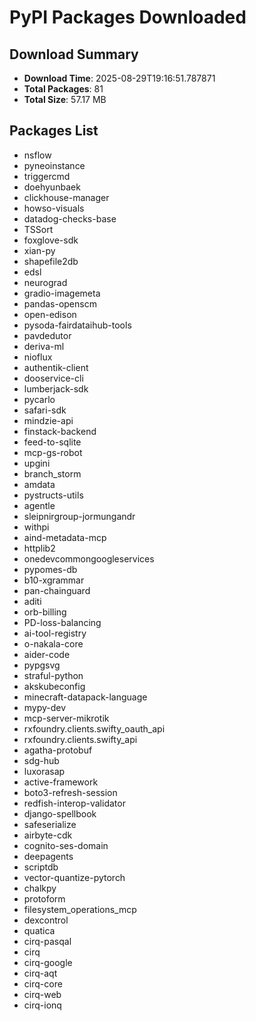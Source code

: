 # PyPI Packages Downloaded

## Download Summary
- **Download Time**: 2025-08-29T19:16:51.787871
- **Total Packages**: 81
- **Total Size**: 57.17 MB

## Packages List
- nsflow
- pyneoinstance
- triggercmd
- doehyunbaek
- clickhouse-manager
- howso-visuals
- datadog-checks-base
- TSSort
- foxglove-sdk
- xian-py
- shapefile2db
- edsl
- neurograd
- gradio-imagemeta
- pandas-openscm
- open-edison
- pysoda-fairdataihub-tools
- pavdedutor
- deriva-ml
- nioflux
- authentik-client
- dooservice-cli
- lumberjack-sdk
- pycarlo
- safari-sdk
- mindzie-api
- finstack-backend
- feed-to-sqlite
- mcp-gs-robot
- upgini
- branch_storm
- amdata
- pystructs-utils
- agentle
- sleipnirgroup-jormungandr
- withpi
- aind-metadata-mcp
- httplib2
- onedevcommongoogleservices
- pypomes-db
- b10-xgrammar
- pan-chainguard
- aditi
- orb-billing
- PD-loss-balancing
- ai-tool-registry
- o-nakala-core
- aider-code
- pypgsvg
- straful-python
- akskubeconfig
- minecraft-datapack-language
- mypy-dev
- mcp-server-mikrotik
- rxfoundry.clients.swifty_oauth_api
- rxfoundry.clients.swifty_api
- agatha-protobuf
- sdg-hub
- luxorasap
- active-framework
- boto3-refresh-session
- redfish-interop-validator
- django-spellbook
- safeserialize
- airbyte-cdk
- cognito-ses-domain
- deepagents
- scriptdb
- vector-quantize-pytorch
- chalkpy
- protoform
- filesystem_operations_mcp
- dexcontrol
- quatica
- cirq-pasqal
- cirq
- cirq-google
- cirq-aqt
- cirq-core
- cirq-web
- cirq-ionq
